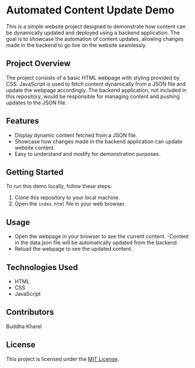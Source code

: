 # Automated Content Update Demo

This is a simple website project designed to demonstrate how content can be dynamically updated and deployed using a backend application. The goal is to showcase the automation of content updates, allowing changes made in the backend to go live on the website seamlessly.

## Project Overview

The project consists of a basic HTML webpage with styling provided by CSS. JavaScript is used to fetch content dynamically from a JSON file and update the webpage accordingly. The backend application, not included in this repository, would be responsible for managing content and pushing updates to the JSON file.

## Features

- Display dynamic content fetched from a JSON file.
- Showcase how changes made in the backend application can update website content.
- Easy to understand and modify for demonstration purposes.

## Getting Started

To run this demo locally, follow these steps:

1. Clone this repository to your local machine.
2. Open the `index.html` file in your web browser.

## Usage

- Open the webpage in your browser to see the current content.
-Content in the data.json file will be automatically updated from the backend.
- Reload the webpage to see the updated content.

## Technologies Used

- HTML
- CSS
- JavaScript

## Contributors

Buddha Kharel 

## License

This project is licensed under the [MIT License](LICENSE).
